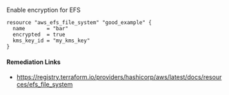 
Enable encryption for EFS

```hcl
resource "aws_efs_file_system" "good_example" {
  name       = "bar"
  encrypted  = true
  kms_key_id = "my_kms_key"
}
```

#### Remediation Links
 - https://registry.terraform.io/providers/hashicorp/aws/latest/docs/resources/efs_file_system
        